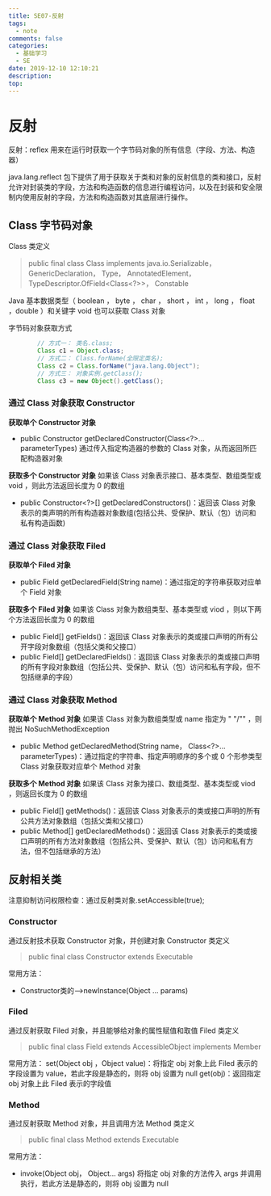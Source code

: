 ```yaml
---
title: SE07-反射
tags:
  - note
comments: false
categories:
  - 基础学习
  - SE
date: 2019-12-10 12:10:21
description:
top:
---
```


# 反射 

反射：reflex 用来在运行时获取一个字节码对象的所有信息（字段、方法、构造器）

java.lang.reflect 包下提供了用于获取关于类和对象的反射信息的类和接口，反射允许对封装类的字段，方法和构造函数的信息进行编程访问，以及在封装和安全限制内使用反射的字段，方法和构造函数对其底层进行操作。 

## Class 字节码对象

Class 类定义
> public final class Class<T> implements java.io.Serializable，
                              GenericDeclaration，
                              Type，
                              AnnotatedElement，
                              TypeDescriptor.OfField<Class<?>>，
                              Constable 

Java 基本数据类型（ boolean ， byte ， char ， short ， int ， long ， float ，double ）和关键字 void 也可以获取 Class 对象

字节码对象获取方式
```java
        // 方式一： 类名.class;
        Class c1 = Object.class;
        // 方式二： Class.forName(全限定类名);
        Class c2 = Class.forName("java.lang.Object");
        // 方式三： 对象实例.getClass();
        Class c3 = new Object().getClass();
```

### 通过 Class 对象获取 Constructor
  **获取单个 Constructor 对象**
  * public Constructor<T> getDeclaredConstructor(Class<?>... parameterTypes) 通过传入指定构造器的参数的 Class 对象，从而返回所匹配构造器对象

  **获取多个 Constructor 对象**
  如果该 Class 对象表示接口、基本类型、数组类型或 void ，则此方法返回长度为 0 的数组
  * public Constructor<?>[] getDeclaredConstructors()：返回该 Class 对象表示的类声明的所有构造器对象数组(包括公共、受保护、默认（包）访问和私有构造函数)

### 通过 Class 对象获取 Filed 
  
  **获取单个 Filed 对象**
  * public Field getDeclaredField(String name)：通过指定的字符串获取对应单个 Field 对象

  **获取多个 Filed 对象**
  如果该 Class 对象为数组类型、基本类型或 viod ，则以下两个方法返回长度为 0 的数组
  * public Field[] getFields()：返回该 Class 对象表示的类或接口声明的所有公开字段对象数组（包括父类和父接口）
  * public Field[] getDeclaredFields()：返回该 Class 对象表示的类或接口声明的所有字段对象数组（包括公共、受保护、默认（包）访问和私有字段，但不包括继承的字段）

### 通过 Class 对象获取 Method

  **获取单个 Method 对象**
  如果该 Class 对象为数组类型或 name 指定为 " "/"" ，则抛出 NoSuchMethodException
  * public Method getDeclaredMethod(String name， Class<?>... parameterTypes)：通过指定的字符串、指定声明顺序的多个或 0 个形参类型 Class 对象获取对应单个 Method 对象
  
  **获取多个 Method 对象** 
  如果该 Class 对象为接口、数组类型、基本类型或 viod ，则返回长度为 0 的数组 
  * public Field[] getMethods()：返回该 Class 对象表示的类或接口声明的所有公共方法对象数组（包括父类和父接口）
  * public Method[] getDeclaredMethods()：返回该 Class 对象表示的类或接口声明的所有方法对象数组（包括公共、受保护、默认（包）访问和私有方法，但不包括继承的方法）

## 反射相关类

注意抑制访问权限检查：通过反射类对象.setAccessible(true);

### Constructor 
通过反射技术获取 Constructor 对象，并创建对象
Constructor 类定义
> public final class Constructor<T> extends Executable 

常用方法：
* Constructor类的-->newInstance(Object … params)

### Filed
通过反射获取 Filed 对象，并且能够给对象的属性赋值和取值
Filed 类定义
> public final class Field extends AccessibleObject implements Member 

常用方法：
set(Object obj ，Object value)：将指定 obj 对象上此 Filed 表示的字段设置为 value，若此字段是静态的，则将 obj 设置为 null
get(obj)：返回指定 obj 对象上此 Filed 表示的字段值 

### Method
通过反射获取 Method 对象，并且调用方法
Method 类定义
> public final class Method extends Executable 

常用方法：
* invoke(Object obj， Object... args) 将指定 obj 对象的方法传入 args 并调用执行，若此方法是静态的，则将 obj 设置为 null
